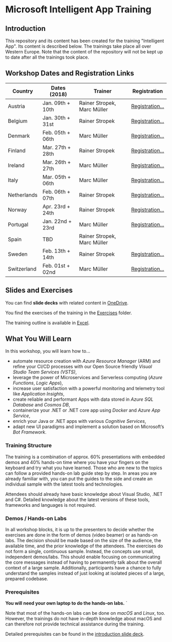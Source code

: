 # Microsoft Intelligent App Training

## Introduction

This repository and its content has been created for the training "Intelligent App". Its content is described below. The trainings take place all over Western Europe. Note that the content of the repository will not be kept up to date after all the trainings took place.

## Workshop Dates and Registration Links

| Country      | Dates (2018)     | Trainer                     | Registration
|--------------|------------------|-----------------------------|---
| Austria      | Jan. 09th + 10th | Rainer Stropek, Marc Müller | [Registration...](https://www.microsoftevents.com/profile/form/index.cfm?PKformID=0x3071997abcd)
| Belgium      | Jan. 30th + 31st | Rainer Stropek              | [Registration...](https://www.microsoftevents.com/profile/2960961)
| Denmark      | Feb. 05th + 06th | Marc Müller                 | [Registration...](https://www.microsoftevents.com/profile/3050546)
| Finland      | Mar. 27th + 28th | Rainer Stropek              | [Registration...](https://www.microsoftevents.com/profile/form/index.cfm?PKformID=0x2970765abcd)
| Ireland      | Mar. 26th + 27th | Marc Müller                 | [Registration...](https://www.microsoftevents.com/profile/3043915)
| Italy        | Mar. 05th + 06th | Marc Müller                 | [Registration...](https://www.microsoftevents.com/profile/form/index.cfm?PKformID=0x3148187abcd)
| Netherlands  | Feb. 06th + 07th | Rainer Stropek              | [Registration...](https://www.microsoftevents.com/profile/3091377)
| Norway       | Apr. 23rd + 24th | Rainer Stropek              | [Registration...]()
| Portugal     | Jan. 22nd + 23rd | Marc Müller                 | [Registration...](https://www.microsoftevents.com/profile/3071256)
| Spain        | TBD              | Rainer Stropek, Marc Müller | 
| Sweden       | Feb. 13th + 14th | Rainer Stropek              | [Registration...](https://www.microsoftevents.com/profile/form/index.cfm?PKformID=0x3099034abcd)
| Switzerland  | Feb. 01st + 02nd | Marc Müller                 | [Registration...](https://www.microsoftevents.com/profile/2969283)

## Slides and Exercises

You can find **slide decks** with related content in [OneDrive](https://1drv.ms/f/s!AtcNFPI3rIPnpUpPo_SbP28uKwsY).

You find the exercises of the training in the [Exercises](Exercises) folder.

The training outline is available in [Excel](Intelligent-App-Workshop-Partner-Training-Outline.xlsx).

## What You Will Learn

In this workshop, you will learn how to...

* automate resource creation with *Azure Resource Manager* (ARM) and refine your CI/CD processes with our Open Source friendly *Visual Studio Team Services (VSTS)*,  
* leverage the power of Microservices and Serverless computing (*Azure Functions*, *Logic Apps*),  
* increase user satisfaction with a powerful monitoring and telemetry tool like *Application Insights*,
* create reliable and performant Apps with data stored in *Azure SQL Database* and *Cosmos DB*,  
* containerize your .NET or .NET core app using *Docker* and *Azure App Service*,  
* enrich your Java or .NET apps with various *Cognitive Services*,  
* adapt new UI paradigms and implement a solution based on Microsoft’s *Bot Framework*.  

### Training Structure

The training is a combination of approx. 60% presentations with embedded demos and 40% hands-on time where you have your fingers on the keyboard and try what you have learned. Those who are new to the topics can follow a provided hands-on lab guide step by step. In areas you are already familiar with, you can put the guides to the side and create an individual sample with the latest tools and technologies.

Attendees should already have basic knowledge about Visual Studio, .NET and C#. Detailed knowledge about the latest versions of these tools, frameworks and languages is not required.
 
### Demos / Hands-on Labs

In all workshop blocks, it is up to the presenters to decide whether the exercises are done in the form of demos (video beamer) or as hands-on labs. The decision should be made based on the size of the audience, the available time, and the prior knowledge of the attendees.
The exercises do not form a single, continuous sample. Instead, the concepts use small, independent demos/labs. This should enable focusing on communicating the core messages instead of having to permanently talk about the overall context of a large sample. Additionally, participants have a chance to fully understand the samples instead of just looking at isolated pieces of a large, prepared codebase.

### Prerequisites

**You will need your own laptop to do the hands-on labs.** `

Note that most of the hands-on labs can be done on *macOS* and *Linux*, too. However, the trainings do not have in-depth knowledge about macOS and can therefore not provide technical assistance during the training.

Detailed prerequisites can be found in the [introduction slide deck](https://1drv.ms/p/s!AtcNFPI3rIPnpU-V-7aa7ECsX3kw).
